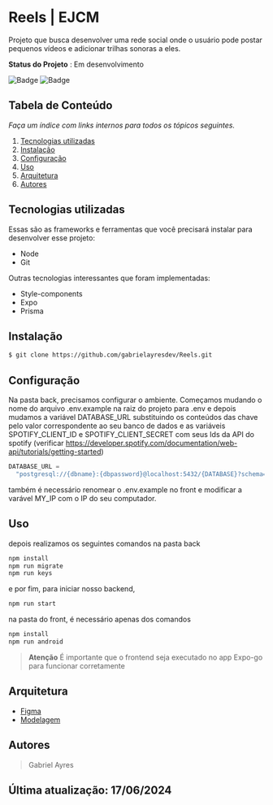 # Reels | EJCM

Projeto que busca desenvolver uma rede social onde o usuário pode postar pequenos vídeos e adicionar trilhas sonoras a eles.

**Status do Projeto** : Em desenvolvimento

![Badge](https://img.shields.io/badge/React_Native-20232A?style=for-the-badge&logo=react&logoColor=61DAFB)
![Badge](https://img.shields.io/badge/TypeScript-007ACC?style=for-the-badge&logo=typescript&logoColor=white)

## Tabela de Conteúdo

_Faça um índice com links internos para todos os tópicos seguintes._

1.  [Tecnologias utilizadas](#tecnologias-utilizadas)
2.  [Instalação](#instalação)
3.  [Configuração](#configuração)
4.  [Uso](#uso)
5.  [Arquitetura](#arquitetura)
6.  [Autores](#autores)

## Tecnologias utilizadas

Essas são as frameworks e ferramentas que você precisará instalar para desenvolver esse projeto:

- Node
- Git

Outras tecnologias interessantes que foram implementadas:

- Style-components
- Expo
- Prisma

## Instalação

```bash
$ git clone https://github.com/gabrielayresdev/Reels.git
```

## Configuração

Na pasta back, precisamos configurar o ambiente. Começamos mudando o nome do arquivo .env.example na raiz do projeto para .env
e depois mudamos a variável DATABASE_URL substituindo os conteúdos das chave pelo valor correspondente ao seu banco de dados e as variáveis SPOTIFY_CLIENT_ID e SPOTIFY_CLIENT_SECRET com seus Ids da API do spotify (verificar https://developer.spotify.com/documentation/web-api/tutorials/getting-started)

```js
DATABASE_URL =
  "postgresql://{dbname}:{dbpassword}@localhost:5432/{DATABASE}?schema=public";
```

também é necessário renomear o .env.example no front e modificar a varável MY_IP com o IP do seu computador.

## Uso

depois realizamos os seguintes comandos na pasta back

```bash
npm install
npm run migrate
npm run keys
```

e por fim, para iniciar nosso backend,

```bash
npm run start
```

na pasta do front, é necessário apenas dos comandos

```bash
npm install
npm run android
```

> **Atenção**
> É importante que o frontend seja executado no app Expo-go para funcionar corretamente

## Arquitetura

- [Figma](https://www.figma.com/design/Q2nBrQ1E8kUlg8hS9xQXAd/PSI---Tech-Lead?node-id=0-1&t=LRLix1A8fHpHGGbs-1)
- [Modelagem](https://prnt.sc/43Gu8dBAJGtH)

## Autores

> Gabriel Ayres

## Última atualização: 17/06/2024

